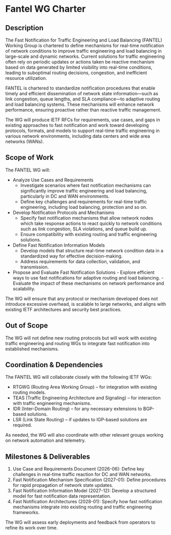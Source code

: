 # Fantel WG Charter

## Description
The Fast Notification for Traffic Engineering and Load Balancing (FANTEL) Working Group is chartered to define mechanisms for real-time notification of network conditions to improve traffic engineering and load balancing in large-scale and dynamic networks. Current solutions for traffic engineering often rely on periodic updates or actions taken be reactive mechanism based on data generated by limited visibility into real-time conditions, leading to suboptimal routing decisions, congestion, and inefficient resource utilization.

FANTEL is chartered to standardize notification procedures that enable timely and efficient dissemination of network state information—such as link congestion, queue lengths, and SLA compliance—to adaptive routing and load balancing systems. These mechanisms will enhance network performance, ensuring proactive rather than reactive traffic management.

The WG will produce IETF RFCs for requirements, use cases, and gaps in existing approaches to fast notification and work toward developing protocols, formats, and models to support real-time traffic engineering in various network environments, including data centers and wide area networks (WANs).

## Scope of Work

The FANTEL WG will:
- Analyze Use Cases and Requirements
    - Investigate scenarios where fast notification mechanisms can significantly improve traffic engineering and load balancing, particularly in DC and WAN environments.
    - Define key challenges and requirements for real-time traffic engineering, including load balancing, protection and so on.
- Develop Notification Protocols and Mechanisms
    - Specify fast notification mechanisms that allow network nodes which take response actions to react quickly to network conditions such as link congestion, SLA violations, and queue build up.
    - Ensure compatibility with existing routing and traffic engineering solutions.
- Define Fast Notification Information Models
    -  Develop models that structure real-time network condition data in a standardized way for effective decision-making.
    -  Address requirements for data collection, validation, and transmission.
- Propose and Evaluate Fast Notification Solutions
      -  Explore efficient ways to use fast notifications for adaptive routing and load balancing.
      -  Evaluate the impact of these mechanisms on network performance and scalability.

The WG will ensure that any protocol or mechanism developed does not introduce excessive overhead, is scalable to large networks, and aligns with existing IETF architectures and security best practices.

## Out of Scope

The WG will not define new routing protocols but will work with existing traffic engineering and routing WGs to integrate fast notification into established mechanisms.

## Coordination & Dependencies

The FANTEL WG will collaborate closely with the following IETF WGs:
 - RTGWG (Routing Area Working Group) – for integration with existing routing models.
 - TEAS (Traffic Engineering Architecture and Signaling) – for interaction with traffic engineering mechanisms.
 - IDR (Inter-Domain Routing) – for any necessary extensions to BGP-based solutions.
 - LSR (Link State Routing) – if updates to IGP-based solutions are required.

As needed, the WG will also coordinate with other relevant groups working on network automation and telemetry.

## Milestones & Deliverables
 1.	Use Case and Requirements Document (2026-06): Define key challenges in real-time traffic reaction for DC and WAN networks.
 2.	Fast Notification Mechanism Specification (2027-01): Define procedures for rapid propagation of network state updates.
 3.	Fast Notification Information Model (2027-12): Develop a structured model for fast notification data representation.
 4.	Fast Notification Architectures (2028-01): Specify how fast notification mechanisms integrate into existing routing and traffic engineering frameworks.

The WG will assess early deployments and feedback from operators to refine its work over time.
